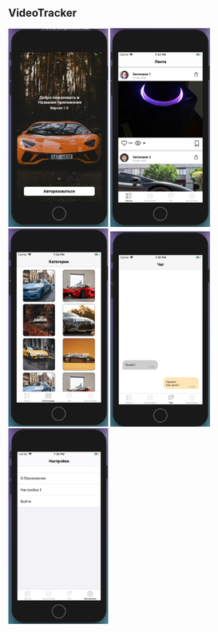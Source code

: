 ## VideoTracker
 
 <img src = "Auth.png" width="200px"> 
 <img src="ListNews.png" width="200px"/> 
 <img src="Categories.png" width="200px"/> 
 <img src="Chat.png" width="200px"/>
 <img src="Settings.png" width="200px"/>
